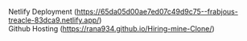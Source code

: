 Netlify Deployment
(https://65da05d00ae7ed07c49d9c75--frabjous-treacle-83dca9.netlify.app/) <br>
Github Hosting
(https://rana934.github.io/Hiring-mine-Clone/)
